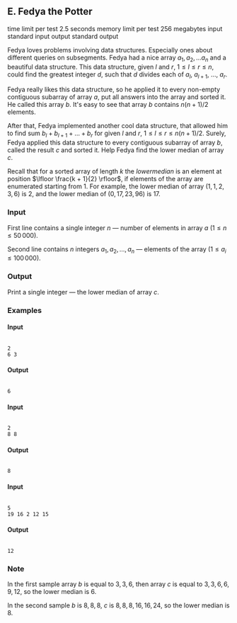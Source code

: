 ## E. Fedya the Potter
time limit per test
2.5 seconds
memory limit per test
256 megabytes
input
standard input
output
standard output

Fedya loves problems involving data structures. Especially ones about different queries on subsegments. Fedya had a nice array $a_1, a_2, \ldots a_n$ and a beautiful data structure. This data structure, given $l$ and $r$, $1 \le l \le r \le n$, could find the greatest integer $d$, such that $d$ divides each of $a_l$, $a_{l+1}$, ..., $a_{r}$. 

Fedya really likes this data structure, so he applied it to every non-empty contiguous subarray of array $a$, put all answers into the array and sorted it. He called this array $b$. It's easy to see that array $b$ contains $n(n+1)/2$ elements.

After that, Fedya implemented another cool data structure, that allowed him to find sum $b_l + b_{l+1} + \ldots + b_r$ for given $l$ and $r$, $1 \le l \le r \le n(n+1)/2$. Surely, Fedya applied this data structure to every contiguous subarray of array $b$, called the result $c$ and sorted it. Help Fedya find the lower median of array $c$.

Recall that for a sorted array of length $k$ the $lower median$ is an element at position $\lfloor \frac{k + 1}{2} \rfloor$, if elements of the array are enumerated starting from $1$. For example, the lower median of array $(1, 1, 2, 3, 6)$ is $2$, and the lower median of $(0, 17, 23, 96)$ is $17$.


### Input
First line contains a single integer $n$ — number of elements in array $a$ ($1 \le n \le 50\,000$). 

Second line contains $n$ integers $a_1, a_2, \ldots, a_n$ — elements of the array ($1 \le a_i \le 100\,000$).


### Output
Print a single integer — the lower median of array $c$.


### Examples
#### Input

```

2
6 3

```

#### Output

```

6

```

#### Input

```

2
8 8

```

#### Output

```

8

```

#### Input

```

5
19 16 2 12 15

```

#### Output

```

12

```



### Note
In the first sample array $b$ is equal to ${3, 3, 6}$, then array $c$ is equal to ${3, 3, 6, 6, 9, 12}$, so the lower median is $6$.

In the second sample $b$ is ${8, 8, 8}$, $c$ is ${8, 8, 8, 16, 16, 24}$, so the lower median is $8$.



  


